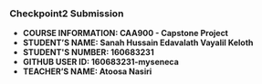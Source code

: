 ### Checkpoint2 Submission

- **COURSE INFORMATION: CAA900 - Capstone Project**
- **STUDENT’S NAME: Sanah Hussain Edavalath Vayalil Keloth**
- **STUDENT'S NUMBER: 160683231**
- **GITHUB USER ID: 160683231-myseneca**
- **TEACHER’S NAME: Atoosa Nasiri**
